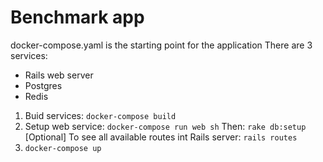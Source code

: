 # Benchmark app

docker-compose.yaml is the starting point for the application
There are 3 services:
  - Rails web server
  - Postgres
  - Redis



1. Buid services:
  `docker-compose build`
2. Setup web service:
  `docker-compose run web sh`
  Then:
    `rake db:setup`
  [Optional] To see all available routes int Rails server:
  `rails routes`
3. `docker-compose up`


